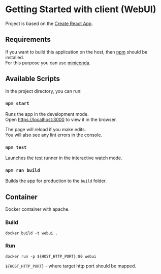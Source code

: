 # Getting Started with client (WebUI)

Project is based on the [Create React App](https://github.com/facebook/create-react-app).

## Requirements

If you want to build this application on the host, then [npm](https://www.npmjs.com) should be installed.\
For this purpose you can use [miniconda](https://docs.conda.io/en/latest/miniconda.html).

## Available Scripts

In the project directory, you can run:

### `npm start`

Runs the app in the development mode.\
Open [https://localhost:3000](http://localhost:3000) to view it in the browser.

The page will reload if you make edits.\
You will also see any lint errors in the console.

### `npm test`

Launches the test runner in the interactive watch mode.

### `npm run build`

Builds the app for production to the `build` folder.

## Container

Docker container with apache.

### Build

```shell script
docker build -t webui .
```

### Run

```shell script
docker run -p ${HOST_HTTP_PORT}:80 webui
```

`${HOST_HTTP_PORT}` - where target http port should be mapped.
